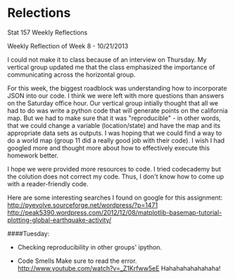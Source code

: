 Relections
==========

Stat 157 Weekly Reflections

Weekly Reflection of Week 8 - 10/21/2013

I could not make it to class because of an interview on Thursday. My vertical group updated me that the class emphasized the importance of communicating across the horizontal group.

For this week, the biggest roadblock was understanding how to incorporate JSON into our code. I think we were left with more questions than answers on the Saturday office hour. Our vertical group intially thought that all we had to do was write a python code that will generate points on the california map. But we had to make sure that it was "reproducible" - in other words, that we could change a variable (location/state) and have the map and its appropriate data sets as outputs. I was hoping that we could find a way to do a world map (group 11 did a really good job with their code). I wish I had googled more and thought more about how to effectively execute this homework better.

I hope we were provided more resources to code. I tried codecademy but the colution does not correct my code. Thus, I don't know how to come up with a reader-friendly code. 

Here are some interesting searches I found on google for this assignment:
http://pyevolve.sourceforge.net/wordpress/?p=1471
http://peak5390.wordpress.com/2012/12/08/matplotlib-basemap-tutorial-plotting-global-earthquake-activity/




####Tuesday: 
+ Checking reproducibility in other groups' ipython.


+ Code Smells
Make sure to read the error.
http://www.youtube.com/watch?v=_Z1Krfww5eE
Hahahahahahahaha!
